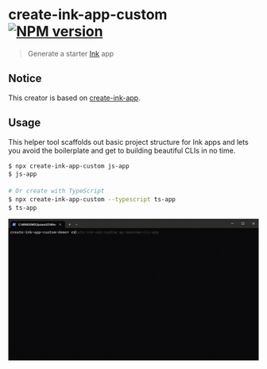 # create-ink-app-custom [![NPM version][npm-image]][npm-url]

> Generate a starter [Ink](https://github.com/vadimdemedes/ink) app

## Notice

This creator is based on [create-ink-app](https://github.com/vadimdemedes/create-ink-app).

## Usage

This helper tool scaffolds out basic project structure for Ink apps and lets you avoid the boilerplate and get to building beautiful CLIs in no time.

```bash
$ npx create-ink-app-custom js-app
$ js-app

# Or create with TypeScript
$ npx create-ink-app-custom --typescript ts-app
$ ts-app
```

![](media/demo.gif)


[npm-image]: https://img.shields.io/npm/v/create-ink-app-custom.svg?style=flat
[npm-url]: https://npmjs.org/package/create-ink-app-custom
